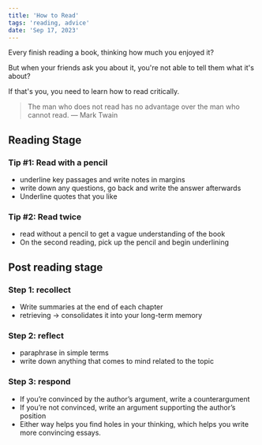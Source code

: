 ```yaml
---
title: 'How to Read'
tags: 'reading, advice'
date: 'Sep 17, 2023'
---
```


Every finish reading a book, thinking how much you enjoyed it?

But when your friends ask you about it, you're not able to tell them what it's about?

If that's you, you need to learn how to read critically.

> The man who does not read has no advantage over the man who cannot read. ― Mark Twain

## Reading Stage

### Tip #1: Read with a pencil

- underline key passages and write notes in margins
- write down any questions, go back and write the answer afterwards
- Underline quotes that you like

### Tip #2: Read twice

- read without a pencil to get a vague understanding of the book
- On the second reading, pick up the pencil and begin underlining

## Post reading stage

### Step 1: recollect

- Write summaries at the end of each chapter
- retrieving -> consolidates it into your long-term memory

### Step 2: reflect

- paraphrase in simple terms
- write down anything that comes to mind related to the topic

### Step 3: respond

- If you’re convinced by the author’s argument, write a counterargument
- If you’re not convinced, write an argument supporting the author’s position
- Either way helps you find holes in your thinking, which helps you write more convincing essays.
